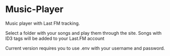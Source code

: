 # Music-Player
Music player with Last FM tracking.

Select a folder with your songs and play them through the site. Songs with ID3 tags will be added to your Last.FM account

Current version requires you to use .env with your username and password.
